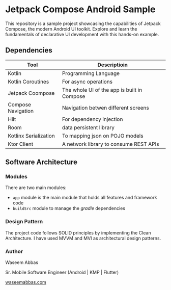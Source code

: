 # Jetpack Compose Android Sample
This repository is a sample project showcasing the capabilities of Jetpack Compose, the modern Android UI toolkit. Explore and learn the fundamentals of declarative UI development with this hands-on example.
## Dependencies
|Tool| Descriptioin |
|--|--|
| Kotlin | Programming Language |
| Kotlin Coroutines | For async operations |
| Jetpack Coompose | The whole UI of the app is built in Compose |
| Compose Navigation | Navigation betwen different screens |
| Hilt | For dependency injection |
| Room | data persistent library |
| Kotlinx Serialization | To mapping json on POJO models |
| Ktor Client | A network library to consume REST APIs |
## Software Architecture 
### Modules
There are two main modules: 
- `app` module is the main module that holds all features and framework code 
- `buildSrc` module to manage the *gradle* dependencies 
### Design Pattern
The project code follows SOLID principles by implementing the Clean Architecture. 
I have used MVVM and MVI as architectural design patterns. 
### Author
Waseem Abbas 

Sr. Mobile Software Engineer (Android | KMP | Flutter) 

[waseemabbas.com](waseemabbas.com)

